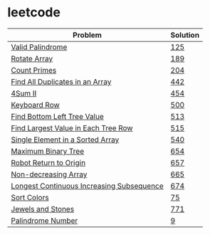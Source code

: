 # leetcode

| Problem  | Solution |
| ------------- | ------------- |
| [Valid Palindrome](https://leetcode.com/problems/valid-palindrome/)  | [125](https://github.com/varvara-krasavina/leetcode/blob/master/125.py)  |
| [Rotate Array](https://leetcode.com/problems/rotate-array/)  | [189](https://github.com/varvara-krasavina/leetcode/blob/master/189.py) |
| [Count Primes](https://leetcode.com/problems/count-primes/) | [204](https://github.com/varvara-krasavina/leetcode/blob/master/204.py) |
| [Find All Duplicates in an Array](https://leetcode.com/problems/find-all-duplicates-in-an-array/) | [442](https://github.com/varvara-krasavina/leetcode/blob/master/442.py) |
| [4Sum II](https://leetcode.com/problems/4sum-ii/) | [454](https://github.com/varvara-krasavina/leetcode/blob/master/454.py) |
| [Keyboard Row](https://leetcode.com/problems/keyboard-row/) | [500](https://github.com/varvara-krasavina/leetcode/blob/master/500.py) |
| [Find Bottom Left Tree Value](https://leetcode.com/problems/find-bottom-left-tree-value/) | [513](https://github.com/varvara-krasavina/leetcode/blob/master/513.py) |
| [Find Largest Value in Each Tree Row](https://leetcode.com/problems/find-largest-value-in-each-tree-row/) | [515](https://github.com/varvara-krasavina/leetcode/blob/master/515.py) |
| [Single Element in a Sorted Array](https://leetcode.com/problems/single-element-in-a-sorted-array/) | [540](https://github.com/varvara-krasavina/leetcode/blob/master/540.py) |
| [Maximum Binary Tree](https://leetcode.com/problems/maximum-binary-tree/) | [654](https://github.com/varvara-krasavina/leetcode/blob/master/654.py) |
| [Robot Return to Origin](https://leetcode.com/problems/robot-return-to-origin/) | [657](https://github.com/varvara-krasavina/leetcode/blob/master/657.py) |
| [Non-decreasing Array](https://leetcode.com/problems/non-decreasing-array/) | [665](https://github.com/varvara-krasavina/leetcode/blob/master/665.py) |
| [Longest Continuous Increasing Subsequence](https://leetcode.com/problems/longest-continuous-increasing-subsequence/) | [674](https://github.com/varvara-krasavina/leetcode/blob/master/674.py) |
| [Sort Colors](https://leetcode.com/problems/sort-colors/) | [75](https://github.com/varvara-krasavina/leetcode/blob/master/75.py) |
| [Jewels and Stones](https://leetcode.com/problems/jewels-and-stones/) | [771](https://github.com/varvara-krasavina/leetcode/blob/master/771.py) |
| [Palindrome Number](https://leetcode.com/problems/palindrome-number/) | [9](https://github.com/varvara-krasavina/leetcode/blob/master/9.py) |
